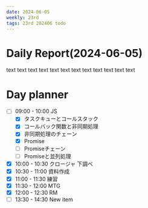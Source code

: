 ```yaml
---
date: 2024-06-05
weekly: 23rd
tags: 23rd 202406 todo
---
```

# Daily Report(2024-06-05)
text text text text text text text text text text text text
# Day planner
- [ ] 09:00 - 10:00 JS
	- [x] タスクキューとコールスタック
	- [x] コールバック関数と非同期処理
	- [x] 非同期処理のチェーン
	- [x] Promise
	- [ ] Promiseチェーン
	- [ ] Promiseと並列処理
- [x] 10:00 - 10:30 クロージャ 下調べ
- [x] 10:30 - 11:00 資料作成
- [x] 11:00 - 11:30 練習
- [x] 11:30 - 12:00 MTG
- [x] 12:00 - 12:30 RM
- [ ] 13:30 - 14:30 New item